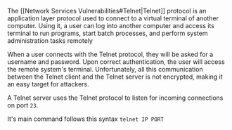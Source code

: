 The [[Network Services Vulnerabilities#Telnet|Telnet]] protocol is an application layer protocol used to connect to a virtual terminal of another computer. Using it, a user can log into another computer and access its terminal to run programs, start batch processes, and perform system administration tasks remotely

When a user connects with the Telnet protocol, they will be asked for a username and password. Upon correct authentication, the user will access the remote system's terminal. Unfortunately, all this communication between the Telnet client and the Telnet server is not encrypted, making it an easy target for attackers.

A Telnet server uses the Telnet protocol to listen for incoming connections on port `23`.

It's main command follows this syntax
`telnet IP PORT`